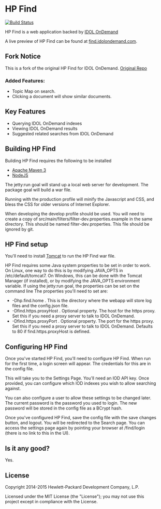 # HP Find
[![Build Status](https://travis-ci.org/HP-IDOL-OnDemand/find.svg?branch=master)](https://travis-ci.org/HP-IDOL-OnDemand/find)

HP Find is a web application backed by [IDOL OnDemand](https://www.idolondemand.com)

A live preview of HP Find can be found at [find.idolondemand.com](http://find.idolondemand.com).

## Fork Notice

This is a fork of the original HP Find for IDOL OnDemand. [Original Repo](http://github.com/hpautonomy/find)

### Added Features:

* Topic Map on search.
* Clicking a document will show similar documents.

## Key Features
* Querying IDOL OnDemand indexes
* Viewing IDOL OnDemand results
* Suggested related searches from IDOL OnDemand

## Building HP Find
Building HP Find requires the following to be installed

* [Apache Maven 3](http://maven.apache.org)
* [NodeJS](http://nodejs.org)

The jetty:run goal will stand up a local web server for development. The package goal will build a war file.

Running with the production profile will minify the Javascript and CSS, and bless the CSS for older versions of Internet Explorer.

When developing the develop profile should be used. You will need to create a copy of src/main/filters/filter-dev.properties.example in the same directory.
This should be named filter-dev.properties. This file should be ignored by git.

## HP Find setup
You'll need to install [Tomcat](http://tomcat.apache.org) to run the HP Find war file.

HP Find requires some Java system properties to be set in order to work.
On Linux, one way to do this is by modifying JAVA_OPTS in /etc/default/tomcat7.
On Windows, this can be done with the Tomcat Manager (if installed), or by modifying the JAVA_OPTS environment variable.
If using the jetty:run goal, the properties can be set on the command line
The properties you'll need to set are:

* -Dhp.find.home . This is the directory where the webapp will store log files and the config.json file.
* -Dfind.https.proxyHost . Optional property. The host for the https proxy. Set this if you need a proxy server to talk to IDOL OnDemand.
* -Dfind.https.proxyPort . Optional property. The port for the https proxy. Set this if you need a proxy server to talk to IDOL OnDemand. Defaults to 80 if find.https.proxyHost is defined.

## Configuring HP Find
Once you've started HP Find, you'll need to configure HP Find. When run for the first time, a login screen will appear. The credentials for this are in the config file.

This will take you to the Settings Page. You'll need an IOD API key. Once provided, you can configure which IOD indexes you wish to allow searching against.

You can also configure a user to allow these settings to be changed later. The current password is the password you used to login.
The new password will be stored in the config file as a BCrypt hash.

Once you've configured HP Find, save the config file with the save changes button, and logout. You will be redirected to the Search page. You can access the settings page again by pointing your browser at /find/login (there is no link to this in the UI).

## Is it any good?
Yes.

## License
Copyright 2014-2015 Hewlett-Packard Development Company, L.P.

Licensed under the MIT License (the "License"); you may not use this project except in compliance with the License.

